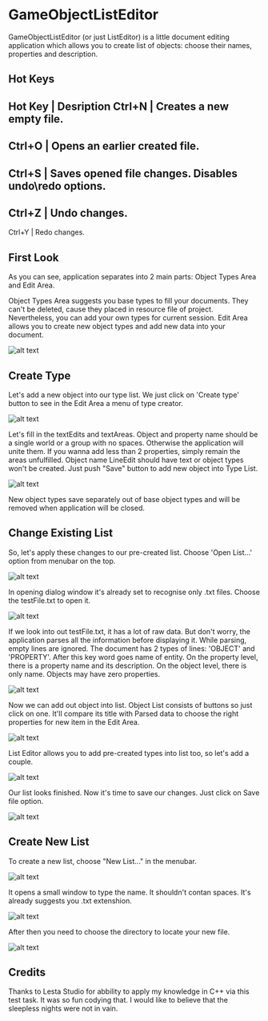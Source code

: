 # GameObjectListEditor
GameObjectListEditor (or just ListEditor) is a little document editing application which allows you to create list of objects: choose their names, properties and description.

## Hot Keys
Hot Key | Desription
Ctrl+N  | Creates a new empty file.
---
Ctrl+O  | Opens an earlier created file.
---
Ctrl+S  | Saves opened file changes. Disables undo\redo options.
---
Ctrl+Z  | Undo changes.
---
Ctrl+Y  | Redo changes.

## First Look

As you can see, application separates into 2 main parts: Object Types Area and Edit Area.

Object Types Area suggests you base types to fill your documents. They can't be deleted, cause they placed in resource file of project. Nevertheless, you can add your own types for current session.
Edit Area allows you to create new object types and add new data into your document.

![alt text](https://github.com/Den-One/GameObjectListEditor/blob/main/documents/first_look.png)

## Create Type

Let's add a new object into our type list. We just click on 'Create type' button to see in the Edit Area a menu of type creator.

![alt text](https://github.com/Den-One/GameObjectListEditor/blob/main/documents/push-create_type.png)

Let's fill in the textEdits and textAreas. Object and property name should be a single world or a group with no spaces. Otherwise the application will unite them.
If you wanna add less than 2 properties, simply remain the areas unfulfilled. Object name LineEdit should have text or object types won't be created.
Just push "Save" button to add new object into Type List.

![alt text](https://github.com/Den-One/GameObjectListEditor/blob/main/documents/create_type.png)

New object types save separately out of base object types and will be removed when application will be closed.

## Change Existing List

So, let's apply these changes to our pre-created list. Choose 'Open List...' option from menubar on the top.

![alt text](https://github.com/Den-One/GameObjectListEditor/blob/main/documents/menubar-open_list.png)

In opening dialog window it's already set to recognise only .txt files. Choose the testFile.txt to open it.

![alt text](https://github.com/Den-One/GameObjectListEditor/blob/main/documents/choose_file.png)

If we look into out testFile.txt, it has a lot of raw data. But don't worry, the application parses all the information before displaying it.
While parsing, empty lines are ignored. The document has 2 types of lines: 'OBJECT' and 'PROPERTY'. After this key word goes name of entity. On the property level, there is a property name and its description. On the object level, there is only name. Objects may have zero properties.

![alt text](https://github.com/Den-One/GameObjectListEditor/blob/main/documents/raw-dataFile.png)

Now we can add out object into list. Object List consists of buttons so just click on one. It'll compare its title with Parsed data to choose the right properties for new item in the Edit Area.

![alt text](https://github.com/Den-One/GameObjectListEditor/blob/main/documents/add-object_type.png)

List Editor allows you to add pre-created types into list too, so let's add a couple.

![alt text](https://github.com/Den-One/GameObjectListEditor/blob/main/documents/form-list.png)

Our list looks finished. Now it's time to save our changes. Just click on Save file option.

![alt text](https://github.com/Den-One/GameObjectListEditor/blob/main/documents/menubar-saveList.png)

## Create New List

To create a new list, choose "New List..." in the menubar.

![alt text](https://github.com/Den-One/GameObjectListEditor/blob/main/documents/menubar-new_list.png)

It opens a small window to type the name. It shouldn't contan spaces. It's already suggests you .txt extenshion.

![alt text](https://github.com/Den-One/GameObjectListEditor/blob/main/documents/enterFileName.png)

After then you need to choose the directory to locate your new file.

![alt text](https://github.com/Den-One/GameObjectListEditor/blob/main/documents/choose_folder.png)

## Credits

Thanks to Lesta Studio for abbility to apply my knowledge in C++ via this test task. It was so fun codying that. I would like to believe that the sleepless nights were not in vain.